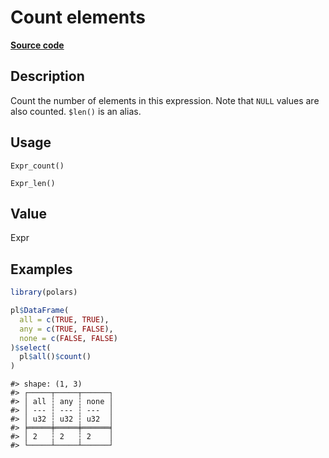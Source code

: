 

# Count elements

[**Source code**](https://github.com/pola-rs/r-polars/tree/f1aede4d7d7f090c98651365a4120a8232503a4d/R/after-wrappers.R#L20)

## Description

Count the number of elements in this expression. Note that
<code>NULL</code> values are also counted.
<code style="white-space: pre;">$len()</code> is an alias.

## Usage

<pre><code class='language-R'>Expr_count()

Expr_len()
</code></pre>

## Value

Expr

## Examples

``` r
library(polars)

pl$DataFrame(
  all = c(TRUE, TRUE),
  any = c(TRUE, FALSE),
  none = c(FALSE, FALSE)
)$select(
  pl$all()$count()
)
```

    #> shape: (1, 3)
    #> ┌─────┬─────┬──────┐
    #> │ all ┆ any ┆ none │
    #> │ --- ┆ --- ┆ ---  │
    #> │ u32 ┆ u32 ┆ u32  │
    #> ╞═════╪═════╪══════╡
    #> │ 2   ┆ 2   ┆ 2    │
    #> └─────┴─────┴──────┘
